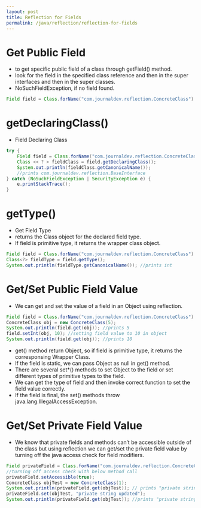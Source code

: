 ```yaml
---
layout: post
title: Reflection for Fields
permalink: /java/reflection/reflection-for-fields
---
```


# Get Public Field
* to get specific public field of a class through getField() method. 
* look for the field in the specified class reference and then in the super interfaces and then in the super classes.
* NoSuchFieldException, if no field found.

```java
Field field = Class.forName("com.journaldev.reflection.ConcreteClass").getField("interfaceInt");
```

# getDeclaringClass()
* Field Declaring Class

```java
try {
    Field field = Class.forName("com.journaldev.reflection.ConcreteClass").getField("interfaceInt");
    Class << ? > fieldClass = field.getDeclaringClass();
    System.out.println(fieldClass.getCanonicalName());
    //prints com.journaldev.reflection.BaseInterface
} catch (NoSuchFieldException | SecurityException e) {
    e.printStackTrace();
}
```

# getType()
* Get Field Type
* returns the Class object for the declared field type.
* If field is primitive type, it returns the wrapper class object.

```java
Field field = Class.forName("com.journaldev.reflection.ConcreteClass").getField("publicInt");
Class<?> fieldType = field.getType();
System.out.println(fieldType.getCanonicalName()); //prints int
```

# Get/Set Public Field Value
* We can get and set the value of a field in an Object using reflection.

```java
Field field = Class.forName("com.journaldev.reflection.ConcreteClass").getField("publicInt");
ConcreteClass obj = new ConcreteClass(5);
System.out.println(field.get(obj)); //prints 5
field.setInt(obj, 10); //setting field value to 10 in object
System.out.println(field.get(obj)); //prints 10
```

* get() method return Object, so if field is primitive type, it returns the corresponsing Wrapper Class.
* If the field is static, we can pass Object as null in get() method.
* There are several set*() methods to set Object to the field or set different types of primitive types to the field. 
* We can get the type of field and then invoke correct function to set the field value correctly. 
* If the field is final, the set() methods throw java.lang.IllegalAccessException.

# Get/Set Private Field Value
* We know that private fields and methods can’t be accessible outside of the class but using reflection we can get/set the private field value by turning off the java access check for field modifiers.

```java
Field privateField = Class.forName("com.journaldev.reflection.ConcreteClass").getDeclaredField("privateString");
//turning off access check with below method call
privateField.setAccessible(true);
ConcreteClass objTest = new ConcreteClass(1);
System.out.println(privateField.get(objTest)); // prints "private string"
privateField.set(objTest, "private string updated");
System.out.println(privateField.get(objTest)); //prints "private string updated"
```
